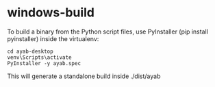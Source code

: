 # windows-build

To build a binary from the Python script files, use PyInstaller (pip install pyinstaller) inside the virtualenv:

    cd ayab-desktop
    venv\Scripts\activate
    PyInstaller -y ayab.spec

This will generate a standalone build inside ./dist/ayab
